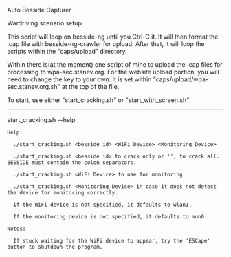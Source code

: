 Auto Besside Capturer

Wardriving scenario setup.

This script will loop on besside-ng until you Ctrl-C it. It will then format the .cap file with besside-ng-crawler for upload. After that, it will loop the scripts within the "caps/upload" directory.

Within there is(at the moment) one script of mine to upload the .cap files for processing to wpa-sec.stanev.org. For the website upload portion, you will need to change the key to your own. It is set within "caps/upload/wpa-sec.stanev.org.sh" at the top of the file.

To start, use either "start_cracking.sh" or "start_with_screen.sh"

----
start_cracking.sh --help

    Help:

      ./start_cracking.sh <besside id> <WiFi Device> <Monitoring Device> 

      ./start_cracking.sh <besside id> to crack only or '', to crack all. BESSIDE must contain the colon separators. 

      ./start_cracking.sh <WiFi Device> to use for monitoring. 

      ./start_cracking.sh <Monitoring Device> in case it does not detect the device for monitoring correctly. 

      If the WiFi device is not specified, it defaults to wlan1. 

      If the monitoring device is not specified, it defaults to mon0. 

    Notes: 

      If stuck waiting for the WiFi device to appear, try the 'ESCape' button to shutdown the program.
